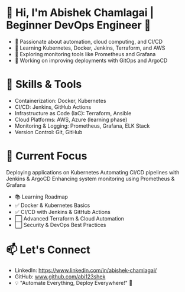# 👋 Hi, I'm Abishek Chamlagai | Beginner DevOps Engineer 🚀

* 🔹 Passionate about automation, cloud computing, and CI/CD
* 🔹 Learning Kubernetes, Docker, Jenkins, Terraform, and AWS
* 🔹 Exploring monitoring tools like Prometheus and Grafana
* 🔹 Working on improving deployments with GitOps and ArgoCD

# 🔧 Skills & Tools

* Containerization: Docker, Kubernetes
* CI/CD: Jenkins, GitHub Actions
* Infrastructure as Code (IaC): Terraform, Ansible
* Cloud Platforms: AWS, Azure (learning phase)
* Monitoring & Logging: Prometheus, Grafana, ELK Stack
* Version Control: Git, GitHub
# 🚀 Current Focus
Deploying applications on Kubernetes
Automating CI/CD pipelines with Jenkins & ArgoCD
Enhancing system monitoring using Prometheus & Grafana
* 📚 Learning Roadmap
* ✅ Docker & Kubernetes Basics
* ✅ CI/CD with Jenkins & GitHub Actions
* ⬜ Advanced Terraform & Cloud Automation
* ⬜ Security & DevOps Best Practices

# 📫 Let's Connect
* LinkedIn: https://www.linkedin.com/in/abishek-chamlagai/
* GitHub: www.github.com/abi123shek
* 💡 "Automate Everything, Deploy Everywhere!" 🚀
